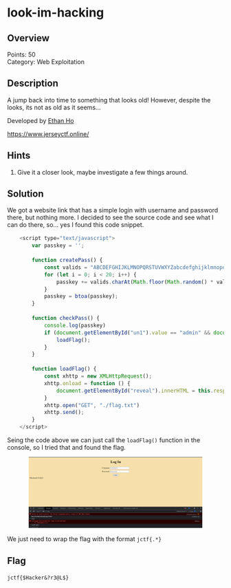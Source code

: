 # look-im-hacking
## Overview
Points: 50  
Category: Web Exploitation

## Description
A jump back into time to something that looks old! However, despite the looks, its not as old as it seems...

Developed by [Ethan Ho](https://github.com/WokFriedE)

https://www.jerseyctf.online/

## Hints

1. Give it a closer look, maybe investigate a few things around.

## Solution

We got a website link that has a simple login with username and password there, but nothing more. I decided to see the source code and see what I can do there, so... yes I found this code snippet.

```javascript
    <script type="text/javascript">
        var passkey = '';

        function createPass() {
            const valids = "ABCDEFGHIJKLMNOPQRSTUVWXYZabcdefghijklmnopqrstuvwxyz0123456789$#@!&%"
            for (let i = 0; i < 20; i++) {
                passkey += valids.charAt(Math.floor(Math.random() * valids.length))
            }
            passkey = btoa(passkey);
        }

        function checkPass() {
            console.log(passkey)
            if (document.getElementById("un1").value == "admin" && document.getElementById("pw2").value == atob(passkey)) {
                loadFlag();
            }
        }

        function loadFlag() {
            const xhttp = new XMLHttpRequest();
            xhttp.onload = function () {
                document.getElementById("reveal").innerHTML = this.responseText;
            }
            xhttp.open("GET", "./flag.txt")
            xhttp.send();
        }
    </script>
```

Seing the code above we can just call the `loadFlag()` function in the console, so I tried that and found the flag.

<p align=center>
    <img src="./flag.png" width=80%>
</p>

We just need to wrap the flag with the format `jctf{.*}`

## Flag

```jctf{$Hacker&?r3@L$}```